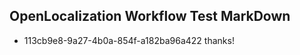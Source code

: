 ## OpenLocalization Workflow Test MarkDown
* 113cb9e8-9a27-4b0a-854f-a182ba96a422 thanks!

<!--HONumber=Jul16_HO3-->


